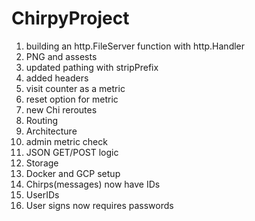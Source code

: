 # ChirpyProject
1) building an http.FileServer function with http.Handler
2) PNG and assests
3) updated pathing with stripPrefix
4) added headers
5) visit counter as a metric
6) reset option for metric
7) new Chi reroutes
8) Routing
9) Architecture
10) admin metric check
11) JSON GET/POST logic
12) Storage
13) Docker and GCP setup
14) Chirps(messages) now have IDs
15) UserIDs
16) User signs now requires passwords
